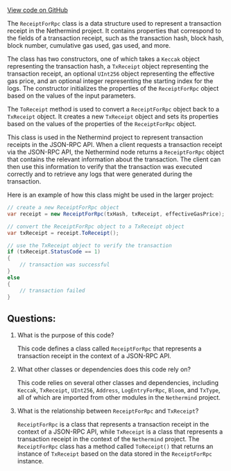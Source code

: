 [View code on GitHub](https://github.com/nethermindeth/nethermind/Nethermind.JsonRpc/Data/ReceiptForRpc.cs)

The `ReceiptForRpc` class is a data structure used to represent a transaction receipt in the Nethermind project. It contains properties that correspond to the fields of a transaction receipt, such as the transaction hash, block hash, block number, cumulative gas used, gas used, and more. 

The class has two constructors, one of which takes a `Keccak` object representing the transaction hash, a `TxReceipt` object representing the transaction receipt, an optional `UInt256` object representing the effective gas price, and an optional integer representing the starting index for the logs. The constructor initializes the properties of the `ReceiptForRpc` object based on the values of the input parameters. 

The `ToReceipt` method is used to convert a `ReceiptForRpc` object back to a `TxReceipt` object. It creates a new `TxReceipt` object and sets its properties based on the values of the properties of the `ReceiptForRpc` object. 

This class is used in the Nethermind project to represent transaction receipts in the JSON-RPC API. When a client requests a transaction receipt via the JSON-RPC API, the Nethermind node returns a `ReceiptForRpc` object that contains the relevant information about the transaction. The client can then use this information to verify that the transaction was executed correctly and to retrieve any logs that were generated during the transaction. 

Here is an example of how this class might be used in the larger project:

```csharp
// create a new ReceiptForRpc object
var receipt = new ReceiptForRpc(txHash, txReceipt, effectiveGasPrice);

// convert the ReceiptForRpc object to a TxReceipt object
var txReceipt = receipt.ToReceipt();

// use the TxReceipt object to verify the transaction
if (txReceipt.StatusCode == 1)
{
    // transaction was successful
}
else
{
    // transaction failed
}
```
## Questions: 
 1. What is the purpose of this code?
    
    This code defines a class called `ReceiptForRpc` that represents a transaction receipt in the context of a JSON-RPC API.

2. What other classes or dependencies does this code rely on?
    
    This code relies on several other classes and dependencies, including `Keccak`, `TxReceipt`, `UInt256`, `Address`, `LogEntryForRpc`, `Bloom`, and `TxType`, all of which are imported from other modules in the `Nethermind` project.

3. What is the relationship between `ReceiptForRpc` and `TxReceipt`?
    
    `ReceiptForRpc` is a class that represents a transaction receipt in the context of a JSON-RPC API, while `TxReceipt` is a class that represents a transaction receipt in the context of the `Nethermind` project. The `ReceiptForRpc` class has a method called `ToReceipt()` that returns an instance of `TxReceipt` based on the data stored in the `ReceiptForRpc` instance.
